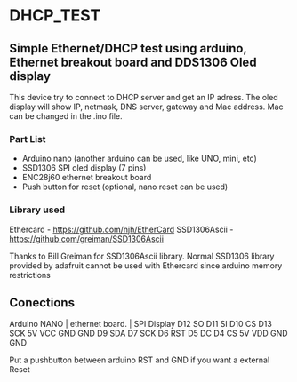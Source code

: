 # DHCP_TEST
## Simple Ethernet/DHCP test using arduino, Ethernet breakout board and DDS1306 Oled display

This device try to connect to DHCP server and get an IP adress. The oled display will show IP, netmask, DNS server, gateway and Mac address. Mac can be changed in the .ino file.

### Part List
- Arduino nano (another arduino can be used, like UNO, mini, etc)
- SSD1306 SPI oled display (7 pins)
- ENC28j60 ethernet breakout board 
- Push button for reset (optional, nano reset can be used)
 
### Library used
Ethercard - https://github.com/njh/EtherCard
SSD1306Ascii - https://github.com/greiman/SSD1306Ascii

Thanks to Bill Greiman for SSD1306Ascii library. Normal SSD1306 library provided by adafruit cannot be used with Ethercard since arduino memory restrictions

## Conections

Arduino NANO | ethernet board. | SPI Display
D12             SO
D11             SI
D10             CS
D13             SCK
5V              VCC
GND             GND
D9                                SDA
D7                                SCK
D6                                RST
D5                                DC
D4                                CS
5V                                VDD
GND                               GND


Put a pushbutton between arduino RST and GND if you want a external Reset
